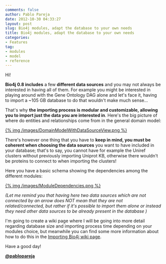 ```yaml
---
comments: false
author: Pablo Pareja
date: 2012-10-30 04:33:27
layout: post
slug: Bio4j modules, adapt the database to your own needs
title: Bio4j modules, adapt the database to your own needs
categories:
- Features
tag:
- modules
- model
- reference
---
```


Hi!

**Bio4j 0.8 includes** a few **different data sources** and you may not always be interested in having all of them. For example you might be interested in playing around with the Gene Ontology DAG alone and let's face it, having to import a ~105 GB database to do that wouldn't make much sense...

That's why **the importing process is modular and customizable, allowing you to import just the data you are interested in**. 
Here's the big picture of where do entities and relationships come from in the general domain model:

[{% img /images/DomainModelWithDataSourceView.png %}](/images/DomainModelWithDataSourceView.png)


There's however one thing that you have to **keep in mind, you must be coherent when choosing the data sources** you want to have included in your database; that's to say, you cannot have for example the Uniref clusters without previously importing Uniprot KB, otherwise there wouldn't be proteins to connect to when importing the clusters!

Here you have a basic schema showing the dependencies among the different modules:

[{% img /images/ModuleDependencies.png %}](/images/ModuleDependencies.png)

_(Let me remind you that having here two data sources which are not connected by an arrow does NOT mean that they are not related/connected, but rather if it's possible to import them alone or instead they need other data sources to be already present in the database )_

I'm going to create a wiki page where I will be going into more detail regarding database size and importing process time depending on your modules choice, but meanwhile you can find some more information about how to do this in the [Importing Bio4j wiki page](https://github.com/bio4j/Bio4j/wiki/Importing-bio4j).

Have a good day!

[**@pablopareja**](http://twitter.com/pablopareja)



